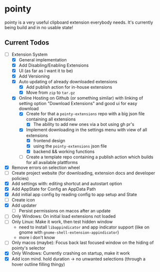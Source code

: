 # pointy

pointy is a very useful clipboard extension everybody needs. It's currently being build and in no usable state!

## Current Todos

- [ ] Extension System
  - [x] General implementation
  - [x] Add Disabling/Enabling Extensions
  - [x] UI (as far as I want it to be)
  - [x] Add Versioning
  - [x] Auto updating of already downloaded extensions
    - [x] Add publish action for in-house extensions
    - [x] Move from `zip` to `tar.gz`
  - [x] Online Hosting on Github (or something similar) with linking of setting option "Download Extensions" and good ui for easy download
    - [x] Create for that a `pointy-extensions` repo with a big json file containing all extensions
      - [x] The ability to add new ones via a bot using gh pr's
    - [x] Implement downloading in the settings menu with view of all extensions
      - [x] frontend design
      - [x] using the `pointy-extensions` json file
      - [x] backend && working functions
    - [ ] Create a template repo containing a publish action which builds for all available plattforms
- [x] Remove errors on selection wheel
- [ ] Create project website (for downloading, extension docs and developer policies)
- [x] Add settings with: editing shortcut and autostart option
- [x] Add AppState for Config an AppData Path
- [x] Add initial app config by reading config to app setup and State
- [ ] Create icon
- [x] Add updater
  - [ ] Persist permissions on macos after an update
- [ ] Only Windows: On initial load extensions not loaded
- [ ] Only Linux: Make it work, then test hidden window
  - need to install `libappindicator` and app indicator support (like on gnome with `gnome-shell-extension-appindicator`)
  - more i don't know
- [ ] Only macos (maybe): Focus back last focused window on the hiding of pointy's selector
- [x] Only Windows: Currently crashing on startup, make it work
- [x] Add icon mind. hold duration -> no unwanted selections (through a hover outline filling thingy)
